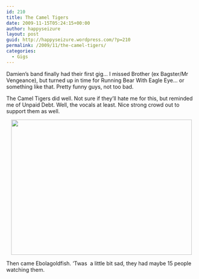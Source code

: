 ```yaml
---
id: 210
title: The Camel Tigers
date: 2009-11-15T05:24:15+00:00
author: happyseizure
layout: post
guid: http://happyseizure.wordpress.com/?p=210
permalink: /2009/11/the-camel-tigers/
categories:
  - Gigs
---
```

Damien&#8217;s band finally had their first gig&#8230; I missed Brother (ex Bagster/Mr Vengeance), but turned up in time for Running Bear With Eagle Eye&#8230; or something like that. Pretty funny guys, not too bad.

The Camel Tigers did well. Not sure if they&#8217;ll hate me for this, but reminded me of Unpaid Debt. Well, the vocals at least. Nice strong crowd out to support them as well.

<p style="text-align:center;">
  <a href="http://img.photobucket.com/albums/v236/mikezero/Image046.jpg"><img class="aligncenter" title="THE CAMEL TIGERS" src="http://img.photobucket.com/albums/v236/mikezero/Image046.jpg" alt="" width="479" height="359" /></a>
</p>

<p style="text-align:left;">
  Then came Ebolagoldfish. &#8216;Twas  a little bit sad, they had maybe 15 people watching them.
</p>